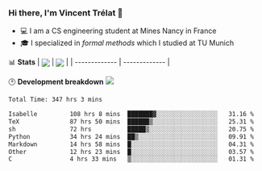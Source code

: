 ### Hi there, I'm Vincent Trélat 👋
 - 💻 I am a CS engineering student at Mines Nancy in France
 - 🎓 I specialized in *formal methods* which I studied at TU Munich

📊 **Stats**
| <img align="center" src="https://readme-stats.clckblog.space/api?username=VTrelat&show_icons=true&include_all_commits=true&theme=tokyonight&hide_border=true" /> | <img align="center" src="https://readme-stats.clckblog.space/api/top-langs/?username=VTrelat&layout=compact&theme=tokyonight&hide_border=true" /> |
| ------------- | ------------- |

🕑 **Development breakdown** ![](https://wakatime.com/badge/user/8d0110fb-6b70-4990-ab86-45c404715c2b.svg)
<!--START_SECTION:waka-->

```txt
Total Time: 347 hrs 3 mins

Isabelle         108 hrs 8 mins  ███████▓░░░░░░░░░░░░░░░░░   31.16 %
TeX              87 hrs 50 mins  ██████▒░░░░░░░░░░░░░░░░░░   25.31 %
sh               72 hrs          █████▒░░░░░░░░░░░░░░░░░░░   20.75 %
Python           34 hrs 24 mins  ██▒░░░░░░░░░░░░░░░░░░░░░░   09.91 %
Markdown         14 hrs 58 mins  █░░░░░░░░░░░░░░░░░░░░░░░░   04.31 %
Other            12 hrs 23 mins  █░░░░░░░░░░░░░░░░░░░░░░░░   03.57 %
C                4 hrs 33 mins   ▒░░░░░░░░░░░░░░░░░░░░░░░░   01.31 %
```

<!--END_SECTION:waka-->
